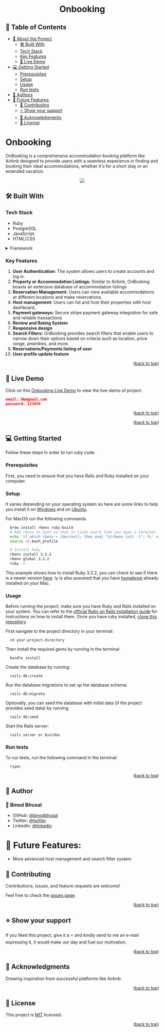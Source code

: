 <a name="readme-top"></a>

<div align="center">

  <br/>
  <h1>Onbooking</h1>

</div>

## 📗 Table of Contents

- [📖 About the Project](#about-project)
  - [🛠 Built With ](#-built-with-)
  - [Tech Stack ](#tech-stack-)
  - [Key Features ](#key-features-)
  - [🚀 Live Demo](#live-demo)
- [💻 Getting Started ](#-getting-started-)
    - [Prerequisites](#prerequisites)
    - [Setup](#setup)
    - [Usage](#usage)
    - [Run tests](#run-tests)
- [👥 Authors ](#-authors-)
- [🔭 Future Features:](#-future-features)
  - [🤝 Contributing ](#-contributing-)
  - [⭐️ Show your support ](#️-show-your-support-)
  - [🙏 Acknowledgments ](#-acknowledgments-)
  - [📝 License ](#-license-)

<!-- PROJECT DESCRIPTION -->

# Onbooking <a name="about-project"></a>

OnBooking is a comprehensive accommodation booking platform like Airbnb designed to provide users with a seamless experience in finding and booking their ideal accommodations, whether it's for a short stay or an extended vacation.



<div align="center">
 <img src="./app/assets/onbooking_home.png"/>
  <br/>
</div>

## 🛠 Built With <a name="built-with"></a>

### Tech Stack <a name="tech-stack"></a>
- Ruby
- PostgreSQL
- JavaScript
- HTML/CSS
<details>
  <summary>Framework</summary>
  <ul>
    <li><a href="https://rubyonrails.org/">Ruby on Rails</a></li>
    <li><a href="https://stimulus.hotwired.dev/">Stimulus JS</a></li>
    <li><a href="https://tailwindcss.com/">Tailwind CSS</a></li>
      <summary>Tools</summary>
    <li><a href="https://cloud.google.com/">Google Cloud Storage</a></li>
    <li><a href="https://www.heroku.com/">Heroku - for deployment</a></li>
  </ul>
</details>

<!-- Features -->

### Key Features <a name="key-features"></a>

1. <strong>User Authentication:</strong> The system allows users to create accounts and log in.
2. <strong>Property or Accommodation  Listings:</strong> Similar to Airbnb, OnBooking boasts an extensive database of accommodation listings
3. <strong>Reservation Management:</strong> Users can view available accommodations at different locations and make reservations.
4. <strong>Host management:</strong> Users can list and host their properties with host dashboard, 
5. <strong>Payment gateways:</strong> Secure stripe payment gateway integration for safe and reliable transactions
6. <strong>Review and Rating System</strong>
7. <strong>Responsive design </strong>
8. <strong>Search Filters:</strong> OnBooking provides search filters that enable users to narrow down their options based on criteria such as location, price range, amenities, and more.
9. <strong>Reservations/Payments listing of user</strong>
10. <strong>User profile update feature</strong>


<p align="right">(<a href="#readme-top">back to top</a>)</p>

## 🚀 Live Demo <a name="live-demo"></a>

 Click on this [Onbooking Live Demo](https://onbooking-1ceff53c6093.herokuapp.com/) to view the live-demo of project. 
  ```json
email: bb@gmail.com
password: 123456
```
<p align="right">(<a href="#readme-top">back to top</a>)</p>

<p align="right">(<a href="#readme-top">back to top</a>)</p>

<!-- GETTING STARTED -->

## 💻 Getting Started <a name="getting-started"></a>

Follow these steps in order to run ruby code.

### Prerequisites

First, you need to ensure that you have Rails and Ruby installed on your computer.

### Setup

It varies depending on your operating system so here are some links to help you install it on [Windows](https://gorails.com/setup/windows/10) and on [Ubuntu](https://www.ruby-lang.org/en/documentation/installation/#apt).

For MacOS run the following commands

```sh
  brew install rbenv ruby-build
  # Add rbenv to bash so that it loads every time you open a terminal
  echo 'if which rbenv > /dev/null; then eval "$(rbenv init -)"; fi' >> ~/.bash_profile
  source ~/.bash_profile

  # Install Ruby
  rbenv install 3.2.2 
  rbenv global 3.2.2 
  ruby -v
```

This example shows how to install Ruby 3.2.2, you can check to see if there is a newer version [here](https://www.ruby-lang.org/en/downloads/releases/). Iy is also assumed that you have [homebrew](https://brew.sh/) already installed on your Mac.

### Usage

Before running the project, make sure you have Ruby and Rails installed on your system. You can refer to the [official Ruby on Rails installation guide](https://guides.rubyonrails.org/getting_started.html) for instructions on how to install them.
Once you have ruby installed, [clone this repository](https://docs.github.com/en/repositories/creating-and-managing-repositories/cloning-a-repository)

First navigate to the project directory in your terminal:
```
  cd your-project-directory
```

Then install the required gems by running in the terminal:
```
  bundle install
```
Create the database by running:
```
  rails db:create
```
Run the database migrations to set up the database schema:
```
  rails db:migrate
```
Optionally, you can seed the database with initial data (if the project provides seed data) by running:
```
  rails db:seed
```
Start the Rails server:
```
  rails server or bin/dev
```

### Run tests
To run tests, run the following command in the terminal:
```
  rspec
```
<p align="right">(<a href="#readme-top">back to top</a>)</p>

<!-- AUTHORS -->

## 👥 Author <a name="authors"></a>
### 👤 **Binod Bhusal**

- GitHub: [@binodbhusal](https://github.com/binodbhusal)
- Twitter: [@twitter](https://twitter.com/Binod_ironLad)
- LinkedIn: [@linkedin](https://www.linkedin.com/in/binodbhusal/)

# 🔭 Future Features:

- More advanced host management and search filter system.

## 🤝 Contributing <a name="contributing"></a>

Contributions, issues, and feature requests are welcome!

Feel free to check the [issues page](https://github.com/binodbhusal/onbooking/issues).

<p align="right">(<a href="#readme-top">back to top</a>)</p>

<!-- SUPPORT -->

## ⭐️ Show your support <a name="support"></a>

If you liked this project, give it a ⭐️ and kindly send to me an e-mail expressing it, it would make our day and fuel our motivation.

<p align="right">(<a href="#readme-top">back to top</a>)</p>

<!-- ACKNOWLEDGEMENTS -->

## 🙏 Acknowledgments <a name="acknowledgements"></a>

 Drawing inspiration from successful platforms like Airbnb.

<p align="right">(<a href="#readme-top">back to top</a>)</p>

<!-- LICENSE -->

## 📝 License <a name="license"></a>

This project is [MIT](./LICENSE.md) licensed.

<p align="right">(<a href="#readme-top">back to top</a>)</p>
